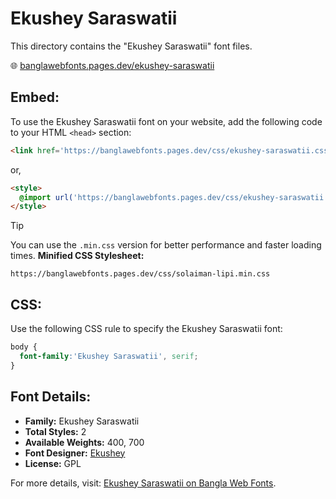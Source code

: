 # Ekushey Saraswatii

This directory contains the "Ekushey Saraswatii" font files.

🌐 [banglawebfonts.pages.dev/ekushey-saraswatii](https://banglawebfonts.pages.dev/ekushey-saraswatii/)

## Embed:
To use the Ekushey Saraswatii font on your website, add the following code to your HTML `<head>` section:
```html
<link href='https://banglawebfonts.pages.dev/css/ekushey-saraswatii.css' rel='stylesheet'>
```

or,
```html
<style>
  @import url('https://banglawebfonts.pages.dev/css/ekushey-saraswatii.css');
</style>
```

> [!TIP]
> You can use the `.min.css` version for better performance and faster loading times.
> **Minified CSS Stylesheet:**  
> ```
> https://banglawebfonts.pages.dev/css/solaiman-lipi.min.css
> ```

## CSS:
Use the following CSS rule to specify the Ekushey Saraswatii font:
```css
body {
  font-family:'Ekushey Saraswatii', serif;
}
```

## Font Details:
- **Family:** Ekushey Saraswatii
- **Total Styles:** 2
- **Available Weights:** 400, 700
- **Font Designer:** [Ekushey](https://ekushey.org/)
- **License:** GPL

For more details, visit: [Ekushey Saraswatii on Bangla Web Fonts](https://banglawebfonts.pages.dev/ekushey-saraswatii/#about).
